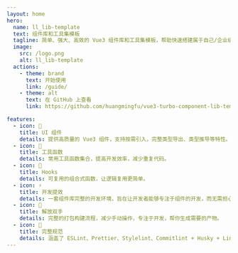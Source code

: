 ```yaml
---
layout: home
hero:
  name: ll_lib-template
  text: 组件库和工具集模板
  tagline: 简单、强大、高效的 Vue3 组件库和工具集模板，帮助快速搭建属于自己/企业级的组件库。
  image:
    src: /logo.png
    alt: ll_lib-template
  actions:
    - theme: brand
      text: 开始使用
      link: /guide/
    - theme: alt
      text: 在 GitHub 上查看
      link: https://github.com/huangmingfu/vue3-turbo-component-lib-template

features:
  - icon: 🌈
    title: UI 组件
    details: 提供高质量的 Vue3 组件，支持按需引入，完整类型导出、类型推导等特性。
  - icon: 🔧
    title: 工具函数
    details: 常用工具函数集合，提高开发效率，减少重复代码。
  - icon: 🎯
    title: Hooks
    details: 可复用的组合式函数，让逻辑复用更简单。
  - icon: ⚡️
    title: 开发提效
    details: 一套组件库完整的开发环境，旨在让开发者能够专注于组件的开发，而无需担心底层配置的复杂性。
  - icon: 🖖
    title: 解放双手
    details: 完整的打包构建流程，减少手动操作，专注于开发，帮你生成需要的产物。
  - icon: 🧮
    title: 完整规范
    details: 涵盖了 ESLint、Prettier、Stylelint、Commitlint + Husky + Lint-Staged 和 TypeScript 的项目规范配置。
---
```

